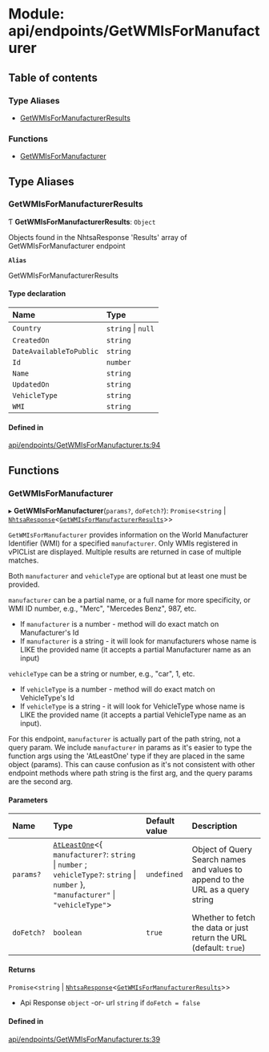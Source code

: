 # Module: api/endpoints/GetWMIsForManufacturer

## Table of contents

### Type Aliases

- [GetWMIsForManufacturerResults](api_endpoints_GetWMIsForManufacturer.md#getwmisformanufacturerresults)

### Functions

- [GetWMIsForManufacturer](api_endpoints_GetWMIsForManufacturer.md#getwmisformanufacturer)

## Type Aliases

### GetWMIsForManufacturerResults

Ƭ **GetWMIsForManufacturerResults**: `Object`

Objects found in the NhtsaResponse 'Results' array of GetWMIsForManufacturer endpoint

**`Alias`**

GetWMIsForManufacturerResults

#### Type declaration

| Name | Type |
| :------ | :------ |
| `Country` | `string` \| ``null`` |
| `CreatedOn` | `string` |
| `DateAvailableToPublic` | `string` |
| `Id` | `number` |
| `Name` | `string` |
| `UpdatedOn` | `string` |
| `VehicleType` | `string` |
| `WMI` | `string` |

#### Defined in

[api/endpoints/GetWMIsForManufacturer.ts:94](https://github.com/ShaggyTech/nhtsa-api-wrapper/blob/8c71dfe/packages/lib/src/api/endpoints/GetWMIsForManufacturer.ts#L94)

## Functions

### GetWMIsForManufacturer

▸ **GetWMIsForManufacturer**(`params?`, `doFetch?`): `Promise`<`string` \| [`NhtsaResponse`](api_types.md#nhtsaresponse)<[`GetWMIsForManufacturerResults`](api_endpoints_GetWMIsForManufacturer.md#getwmisformanufacturerresults)\>\>

`GetWMIsForManufacturer` provides information on the World Manufacturer Identifier (WMI) for a
specified `manufacturer`. Only WMIs registered in vPICList are displayed. Multiple results are
returned in case of multiple matches.

Both `manufacturer` and `vehicleType` are optional but at least one must be provided.

`manufacturer` can be a partial name, or a full name for more specificity, or WMI ID number,
 e.g., "Merc", "Mercedes Benz", 987, etc.
- If `manufacturer` is a number - method will do exact match on Manufacturer's Id
- If `manufacturer` is a string - it will look for manufacturers whose name is LIKE the provided
  name (it accepts a partial Manufacturer name as an input)

`vehicleType` can be a string or number, e.g., "car", 1, etc.
- If `vehicleType` is a number - method will do exact match on VehicleType's Id
- If `vehicleType` is a string - it will look for VehicleType whose name is LIKE the provided
  name (it accepts a partial VehicleType name as an input).

For this endpoint, `manufacturer` is actually part of the path string, not a query param. We
include `manufacturer` in params as it's easier to type the function args using the 'AtLeastOne'
type if they are placed in the same object (params). This can cause confusion as it's not
consistent with other endpoint methods where path string is the first arg, and the query params
are the second arg.

#### Parameters

| Name | Type | Default value | Description |
| :------ | :------ | :------ | :------ |
| `params?` | [`AtLeastOne`](utils_types.md#atleastone)<{ `manufacturer?`: `string` \| `number` ; `vehicleType?`: `string` \| `number`  }, ``"manufacturer"`` \| ``"vehicleType"``\> | `undefined` | Object of Query Search names and values to append to the URL as a query string |
| `doFetch?` | `boolean` | `true` | Whether to fetch the data or just return the URL (default: `true`) |

#### Returns

`Promise`<`string` \| [`NhtsaResponse`](api_types.md#nhtsaresponse)<[`GetWMIsForManufacturerResults`](api_endpoints_GetWMIsForManufacturer.md#getwmisformanufacturerresults)\>\>

- Api Response
`object` -or- url `string` if `doFetch = false`

#### Defined in

[api/endpoints/GetWMIsForManufacturer.ts:39](https://github.com/ShaggyTech/nhtsa-api-wrapper/blob/8c71dfe/packages/lib/src/api/endpoints/GetWMIsForManufacturer.ts#L39)
